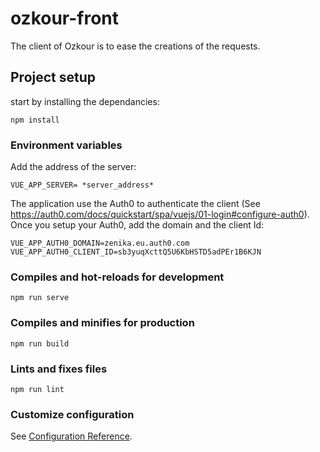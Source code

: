 # ozkour-front
The client of Ozkour is to ease the creations of the requests.

## Project setup

start by installing the dependancies:
```
npm install
```

### Environment variables
Add the address of the server: 
```
VUE_APP_SERVER= *server_address*
```

The application use the Auth0 to authenticate the client (See https://auth0.com/docs/quickstart/spa/vuejs/01-login#configure-auth0).
Once you setup your Auth0, add the domain and the client Id:
```
VUE_APP_AUTH0_DOMAIN=zenika.eu.auth0.com
VUE_APP_AUTH0_CLIENT_ID=sb3yuqXcttQ5U6KbHSTD5adPEr1B6KJN
```

### Compiles and hot-reloads for development
```
npm run serve
```

### Compiles and minifies for production
```
npm run build
```

### Lints and fixes files
```
npm run lint
```

### Customize configuration
See [Configuration Reference](https://cli.vuejs.org/config/).


